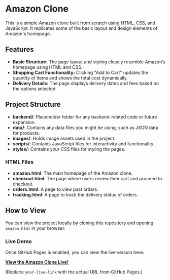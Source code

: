 # Amazon Clone

This is a simple Amazon clone built from scratch using HTML, CSS, and JavaScript. It replicates some of the basic layout and design elements of Amazon's homepage.

## Features

- **Basic Structure:** The page layout and styling closely resemble Amazon’s homepage using HTML and CSS.
- **Shopping Cart Functionality:** Clicking "Add to Cart" updates the quantity of items and shows the total cost dynamically.
- **Delivery Details:** The page displays delivery dates and fees based on the options selected.

## Project Structure

- **backend/**: Placeholder folder for any backend-related code or future expansion.
- **data/**: Contains any data files you might be using, such as JSON data for products.
- **images/**: Holds image assets used in the project.
- **scripts/**: Contains JavaScript files for interactivity and functionality.
- **styles/**: Contains your CSS files for styling the pages.

### HTML Files

- **amazon.html**: The main homepage of the Amazon clone.
- **checkout.html**: The page where users review their cart and proceed to checkout.
- **orders.html**: A page to view past orders.
- **tracking.html**: A page to track the delivery status of orders.

## How to View

You can view the project locally by cloning this repository and opening `amazon.html` in your browser.

### Live Demo

Once GitHub Pages is enabled, you can view the live version here:

**[View the Amazon Clone Live!](your-live-link)**

(Replace `your-live-link` with the actual URL from GitHub Pages.)

